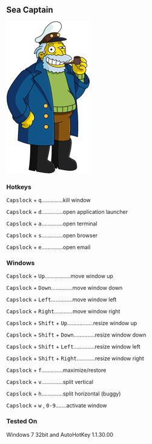 ## Sea Captain

![](seacaptain.png)


### Hotkeys
<kbd>Capslock</kbd> + <kbd>q</kbd>..............kill window

<kbd>Capslock</kbd> + <kbd>d</kbd>..............open application launcher

<kbd>Capslock</kbd> + <kbd>a</kbd>..............open terminal

<kbd>Capslock</kbd> + <kbd>s</kbd>..............open browser

<kbd>Capslock</kbd> + <kbd>e</kbd>..............open email


### Windows 

<kbd>Capslock</kbd> + <kbd>Up</kbd>.................move window up

<kbd>Capslock</kbd> + <kbd>Down</kbd>..............move window down

<kbd>Capslock</kbd> + <kbd>Left</kbd>..............move window left

<kbd>Capslock</kbd> + <kbd>Right</kbd>............move window right

<kbd>Capslock</kbd> + <kbd>Shift</kbd> + <kbd>Up</kbd>.................resize window up

<kbd>Capslock</kbd> + <kbd>Shift</kbd> + <kbd>Down</kbd>..............resize window down

<kbd>Capslock</kbd> + <kbd>Shift</kbd> + <kbd>Left</kbd>..............resize window left

<kbd>Capslock</kbd> + <kbd>Shift</kbd> + <kbd>Right</kbd>............resize window right

<kbd>Capslock</kbd> + <kbd>f</kbd>..............maximize/restore

<kbd>Capslock</kbd> + <kbd>v</kbd>..............split vertical

<kbd>Capslock</kbd> + <kbd>h</kbd>..............split horizontal (buggy)

<kbd>Capslock</kbd> + <kbd>w</kbd> , <kbd>0-9</kbd>.......activate window

### Tested On
Windows 7 32bit and AutoHotKey 1.1.30.00
